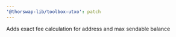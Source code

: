 ```yaml
---
'@thorswap-lib/toolbox-utxo': patch
---
```


Adds exact fee calculation for address and max sendable balance
